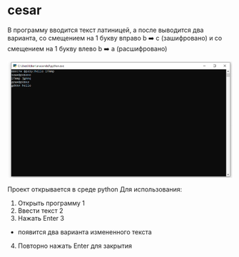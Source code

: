 # cesar
В программу вводится текст латиницей, а после выводится два варианта, со смещением на 1 букву вправо b :arrow_right: c (зашифровано) и со смещением на 1 букву влево b :arrow_right: a (расшифровано)

![](https://github.com/lobanow/cesar/blob/master/1.png)

Проект открывается в среде python
Для использования:
1. Открыть программу 1
2. Ввести текст 2
3. Нажать Enter 3
* появится два варианта измененного текста
4. Повторно нажать Enter для закрытия
